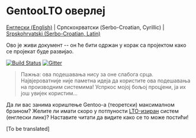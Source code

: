 # GentooLTO оверлеј

[Енглески (English)](/README.md) | Српскохрватски (Serbo-Croatian, Cyrillic) | [Srpskohrvatski (Serbo-Croatian, Latin)](/PROČITAJ_ME.md)

Ово је живи документ -- он ће бити одржан у корак са пројектом како се пројекат буде развијао.

[![Build Status](https://travis-ci.org/InBetweenNames/gentooLTO.svg?branch=master)](https://travis-ci.org/InBetweenNames/gentooLTO)
[![Gitter](https://badges.gitter.im/gentooLTO/community.svg)](https://gitter.im/gentooLTO/community?utm_source=badge&utm_medium=badge&utm_campaign=pr-badge)

> Пажња: ова подешавања нису за оне слабога срца. Највјероватније није паметна идеја да користите ова подешавања на производним системима! Успркос мојој бољој процјени, ја их још увијек користим...

Да ли вас занима кориштење Gentoo-а (теоретски) максималном брзином? Желите ли имати скоро у потпуности [LTO-изиран](https://gcc.gnu.org/wiki/LinkTimeOptimization) систем (енглески линк)? Наставите читати да видите како се то може постићи!

[To be translated]
